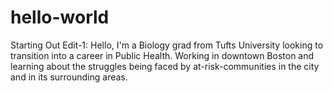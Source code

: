 # hello-world
Starting Out
Edit-1: Hello, I'm a Biology grad from Tufts University looking to transition into a career in Public Health. Working in downtown Boston and learning about the struggles being faced by at-risk-communities in the city and in its surrounding areas.
